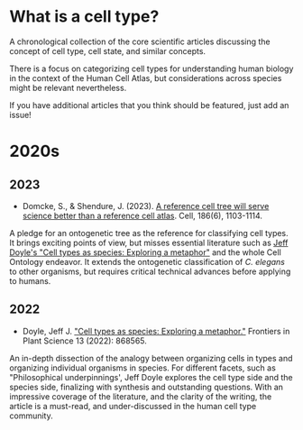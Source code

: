 # What is a cell type? 

A chronological collection of the core scientific articles discussing the concept of cell type, cell state, and similar concepts.

There is a focus on categorizing cell types for understanding human biology in the context of the Human Cell Atlas, but considerations across species might be relevant nevertheless.

If you have additional articles that you think should be featured, just add an issue! 

# 2020s

## 2023 

- Domcke, S., & Shendure, J. (2023). [A reference cell tree will serve science better than a reference cell atlas](https://doi.org/10.1016/j.cell.2023.02.016). Cell, 186(6), 1103-1114.

A pledge for an ontogenetic tree as the reference for classifying cell types. It brings exciting points of view, but misses essential literature such as [Jeff Doyle's "Cell types as species: Exploring a metaphor"](https://doi.org/10.3389/fpls.2022.868565) and the whole Cell Ontology endeavor. It extends the ontogenetic classification of *C. elegans* to other organisms, but requires critical technical advances before applying to humans.


## 2022 

- Doyle, Jeff J. ["Cell types as species: Exploring a metaphor."](https://doi.org/10.3389/fpls.2022.868565) Frontiers in Plant Science 13 (2022): 868565.

An in-depth dissection of the analogy between organizing cells in types and organizing individual organisms in species. For different facets, such as "Philosophical underpinnings', Jeff Doyle explores the cell type side and the species side, finalizing with synthesis and outstanding questions. With an impressive coverage of the literature, and the clarity of the writing, the article is a must-read, and under-discussed in the human cell type community.  


